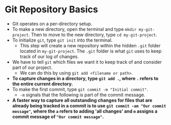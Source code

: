 # Git Repository Basics

- Git operates on a per-directory setup.
- To make a new directory, open the terminal and type `mkdir my-git-project`. Then to move to the new directory, type `cd my-git-project`.
- To initialize `git`, type `git init` into the terminal.
  - This step will create a new repository within the hidden `.git` folder located in `my-git-project`. The `.git` folder is what `git` uses to keep track of our log of changes.
- We have to tell `git` which files we want it to keep track of and consider part of our project.
  - We can do this by using `git add <filename or path>`.
- **To capture changes in a directory, type `git add .`, where `.` refers to the entire current directory.**
- To make the first commit, type `git commit -m "Initial commit"`.
  - `-m` signals that the following is part of the commit message.
- **A faster way to capture all outstanding changes for files that are already being tracked in a commit is to use `git commit -am "Our commit message"`, where the `a` refers to adding 'all changes' and `m` assigns a commit message of `"Our commit message"`.**